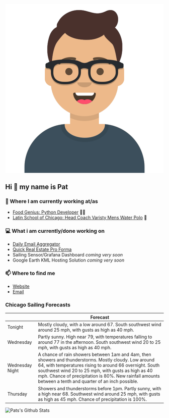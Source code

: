 [![Social banner for p-j-falconer](https://raw.githubusercontent.com/P-J-FALCONER/P-J-FALCONER/master/assets/avataaars.svg)](https://patfalconer.com/)
## Hi :wave: my name is Pat

### 💼 Where I am currently working at/as
- [Food Genius: Python Developer](https://getfoodgenius.com/) 🍔🐍
- [Latin School of Chicago: Head Coach Varisty Mens Water Polo](https://www.latinschool.org/) 🤽


### 💻 What i am currently/done working on
 - [Daily Email Aggregator](https://github.com/P-J-FALCONER/dott_daily_mail)
 - [Quick Real Estate Pro Forma](https://github.com/P-J-FALCONER/henry)
 - Sailing Sensor/Grafana Dashboard *coming very soon*
 - Google Earth KML Hosting Solution *coming very soon*

### 📫 Where to find me
 - [Website](https://patfalconer.com/)
 - [Email](mailto:patrick.j.falconer@gmail.com)


### Chicago Sailing Forecasts
|   | Forecast  |
|---|---|
| Tonight | Mostly cloudy, with a low around 67. South southwest wind around 25 mph, with gusts as high as 40 mph. |
| Wednesday | Partly sunny. High near 79, with temperatures falling to around 77 in the afternoon. South southwest wind 20 to 25 mph, with gusts as high as 40 mph. |
| Wednesday Night | A chance of rain showers between 1am and 4am, then showers and thunderstorms. Mostly cloudy. Low around 64, with temperatures rising to around 66 overnight. South southwest wind 20 to 25 mph, with gusts as high as 40 mph. Chance of precipitation is 80%. New rainfall amounts between a tenth and quarter of an inch possible. |
| Thursday | Showers and thunderstorms before 1pm. Partly sunny, with a high near 68. Southwest wind around 25 mph, with gusts as high as 45 mph. Chance of precipitation is 100%. |

![Pats's Github Stats](https://github-readme-stats.vercel.app/api?username=p-j-falconer&show_icons=true&theme=radical)
